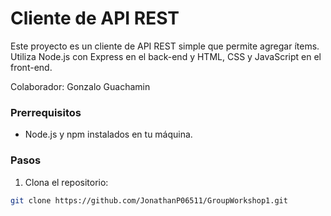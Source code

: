 # Cliente de API REST

Este proyecto es un cliente de API REST simple que permite agregar ítems. Utiliza Node.js con Express en el back-end y HTML, CSS y JavaScript en el front-end.

Colaborador: Gonzalo Guachamin

### Prerrequisitos

- Node.js y npm instalados en tu máquina.

### Pasos

1. Clona el repositorio:

```bash
git clone https://github.com/JonathanP06511/GroupWorkshop1.git

